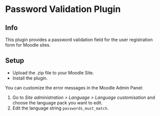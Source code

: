 # Password Validation Plugin

## Info

This plugin provides a password validation field for the user registration form for Moodle sites.

## Setup

* Upload the .zip file to your Moodle Site.
* Install the plugin.

You can customize the error messages in the Moodle Admin Panel:
1. Go to _Site administration > Language > Language customisation_ and choose the language pack you want to edit.
2. Edit the language string `passwords_must_match`.
